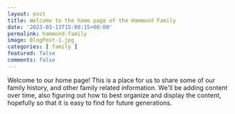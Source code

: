 ```yaml
---
layout: post
title: Welcome to the home page of the Hammond Family
date: '2023-03-13T15:00:15+00:00'
permalink: hammond-family
image: BlogPost-1.jpg
categories: [ family ]
featured: false
comments: false 
---
```

Welcome to our home page! This is a place for us to share some of our family history, and other family related information. We'll be adding content over time, also figuring out how to best organize and display the content, hopefully so that it is easy to find for future generations.